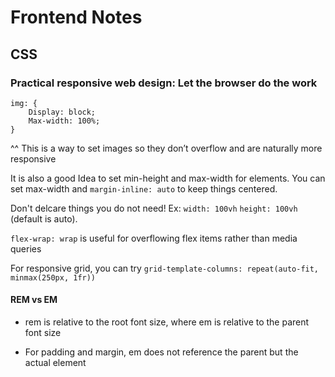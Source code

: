 # Frontend Notes

## CSS

### Practical responsive web design: Let the browser do the work

```
img: {
	Display: block;
	Max-width: 100%;
}
```

^^ This is a way to set images so they don’t overflow and are naturally more responsive

It is also a good Idea to set min-height and max-width for elements. You can set max-width and `margin-inline: auto` to keep things centered.

Don't delcare things you do not need! Ex: `width: 100vh` `height: 100vh` (default is auto). 

`flex-wrap: wrap` is useful for overflowing flex items rather than media queries 

For responsive grid, you can try `grid-template-columns: repeat(auto-fit, minmax(250px, 1fr))` 

#### REM vs EM

- rem is relative to the root font size, where em is relative to the parent font size

- For padding and margin, em does not reference the parent but the actual element